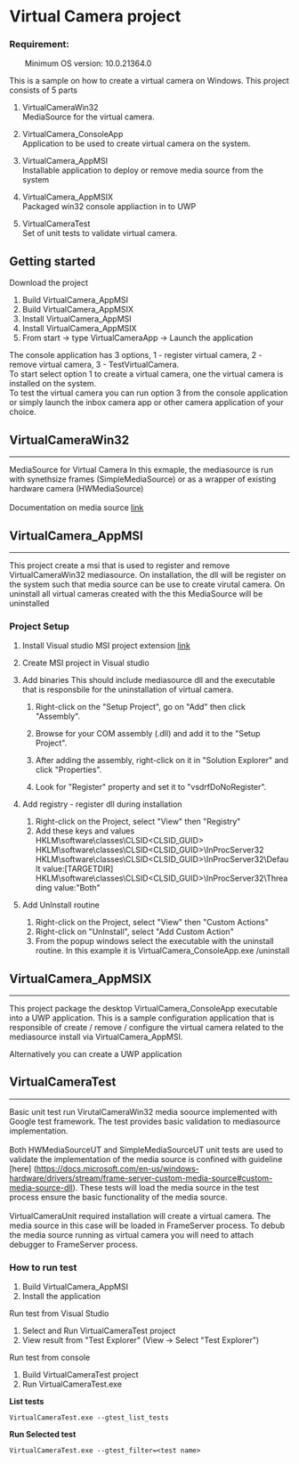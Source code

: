 # Virtual Camera project #
### Requirement:
&emsp;&emsp;Minimum OS version: 10.0.21364.0

This is a sample on how to create a virtual camera on Windows. This project consists of 5 parts
1. VirtualCameraWin32 <br>
MediaSource for the virtual camera. 

2. VirtualCamera_ConsoleApp <br>
Application to be used to create virtual camera on the system.

3. VirtualCamera_AppMSI <br>
Installable application to deploy or remove media source from the system

4. VirtualCamera_AppMSIX <br>
Packaged win32 console appliaction in to UWP

5. VirtualCameraTest <br>
Set of unit tests to validate virtual camera.

## Getting started
Download the project 
1. Build VirtualCamera_AppMSI
2. Build VirtualCamera_AppMSIX
3. Install VirtualCamera_AppMSI 
4. Install VirtualCamera_AppMSIX
5. From start -> type VirtualCameraApp -> Launch the application

The console application has 3 options, 
1 - register virtual camera, 
2 - remove virtual camera, 
3 - TestVirtualCamera. <br>
To start select option 1 to create a virtual camera, one the virtual camera is installed on the system. <br>
To test the virtual camera you can run option 3 from the console application or simply launch the inbox camera app or other camera application of your choice.

## VirtualCameraWin32 
----
MediaSource for Virtual Camera
In this exmaple, the mediasource is run with synethsize frames (SimpleMediaSource) or as a wrapper of existing hardware camera (HWMediaSource) <br> <br>
Documentation on media source [link](https://docs.microsoft.com/en-us/windows-hardware/drivers/stream/frame-server-custom-media-source#custom-media-source-dll)


## VirtualCamera_AppMSI
----
This project create a msi that is used to register and remove VirtualCameraWin32 mediasource.  On installation, the dll will be register on the system such that media source can be use to create virutal camera. On uninstall all virtual cameras created with the this MediaSource will be uninstalled

### Project Setup

1. Install Visual studio MSI project extension [link](https://marketplace.visualstudio.com/items?itemName=visualstudioclient.MicrosoftVisualStudio2017InstallerProjects>)

2. Create MSI project in Visual studio 

3. Add binaries
This should include mediasource dll and the executable that is responsbile for the uninstallation of virtual camera.

    1. Right-click on the "Setup Project", go on "Add" then click "Assembly".

    2. Browse for your COM assembly (.dll) and add it to the "Setup Project".

    3. After adding the assembly, right-click on it in "Solution Explorer" and click "Properties".

    4. Look for "Register" property and set it to "vsdrfDoNoRegister".

4. Add registry - register dll during installation
    1. Right-click on the Project, select "View" then "Registry"
    2. Add these keys and values
    HKLM\software\classes\CLSID\<CLSID_GUID>
    HKLM\software\classes\CLSID\<CLSID_GUID>\InProcServer32
    HKLM\software\classes\CLSID\<CLSID_GUID>\InProcServer32\Default    value:[TARGETDIR]<MediaSourceDll>
    HKLM\software\classes\CLSID\<CLSID_GUID>\InProcServer32\Threading  value:"Both"

5. Add UnInstall routine
    1. Right-click on the Project, select "View" then "Custom Actions"
    2. Right-click on "UnInstall", select "Add Custom Action"
    3. From the popup windows select the executable with the uninstall routine.  In this example it is VirtualCamera_ConsoleApp.exe /uninstall

## VirtualCamera_AppMSIX
----
This project package the desktop VirtualCamera_ConsoleApp executable into a UWP application.
This is a sample configuration application that is responsible of create / remove / configure the virtual camera related to the mediasource install via VirtualCamera_AppMSI.

Alternatively you can create a UWP application 

## VirtualCameraTest
----
Basic unit test run VirutalCameraWin32 media soource implemented with Google test framework.  The test provides basic validation to mediasource implementation. <br> <br>
Both HWMediaSourceUT and SimpleMediaSourceUT unit tests are used to validate the implementation of the media source is confined with guideline [here] (https://docs.microsoft.com/en-us/windows-hardware/drivers/stream/frame-server-custom-media-source#custom-media-source-dll).  These tests will load the media source in the test process ensure the basic functionality of the media source. <br> <br>
VirtualCameraUnit required installation will create a virtual camera.  The media source in this case will be loaded in FrameServer process.  To debub the media source running as virtual camera you will need to attach debugger to FrameServer process.

### How to run test 
1. Build VirtualCamera_AppMSI
2. Install the application

Run test from Visual Studio
1. Select and Run VirtualCameraTest project 
2. View result from "Test Explorer" (View -> Select "Test Explorer")

Run test from console
1. Build VirtualCameraTest project
2. Run VirtualCameraTest.exe  

<b>List tests </b>
``` 
VirtualCameraTest.exe --gtest_list_tests
```

<b>Run Selected test </b>
```
VirtualCameraTest.exe --gtest_filter=<test name>
```